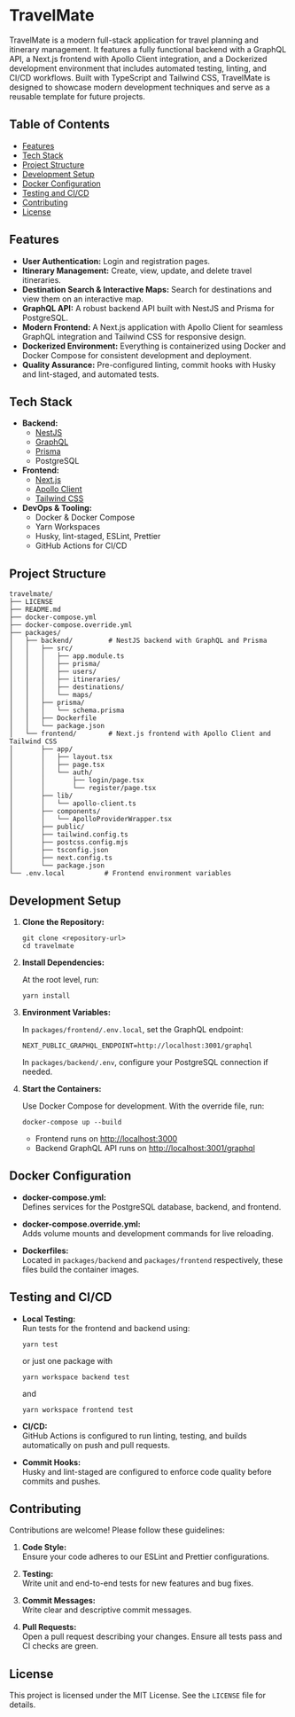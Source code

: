 # TravelMate

TravelMate is a modern full-stack application for travel planning and itinerary management. It features a fully functional backend with a GraphQL API, a Next.js frontend with Apollo Client integration, and a Dockerized development environment that includes automated testing, linting, and CI/CD workflows. Built with TypeScript and Tailwind CSS, TravelMate is designed to showcase modern development techniques and serve as a reusable template for future projects.

## Table of Contents

- [Features](```Features```)
- [Tech Stack](```Tech-Stack```)
- [Project Structure](```Project-Structure```)
- [Development Setup](```Development-Setup```)
- [Docker Configuration](```Docker-Configuration```)
- [Testing and CI/CD](```Testing-and-CICD```)
- [Contributing](```Contributing```)
- [License](```License```)

## Features

- **User Authentication:** Login and registration pages.
- **Itinerary Management:** Create, view, update, and delete travel itineraries.
- **Destination Search & Interactive Maps:** Search for destinations and view them on an interactive map.
- **GraphQL API:** A robust backend API built with NestJS and Prisma for PostgreSQL.
- **Modern Frontend:** A Next.js application with Apollo Client for seamless GraphQL integration and Tailwind CSS for responsive design.
- **Dockerized Environment:** Everything is containerized using Docker and Docker Compose for consistent development and deployment.
- **Quality Assurance:** Pre-configured linting, commit hooks with Husky and lint-staged, and automated tests.

## Tech Stack

- **Backend:**
  - [NestJS](https://nestjs.com/)
  - [GraphQL](https://graphql.org/)
  - [Prisma](https://www.prisma.io/)
  - PostgreSQL
- **Frontend:**
  - [Next.js](https://nextjs.org/)
  - [Apollo Client](https://www.apollographql.com/docs/react/)
  - [Tailwind CSS](https://tailwindcss.com/)
- **DevOps & Tooling:**
  - Docker & Docker Compose
  - Yarn Workspaces
  - Husky, lint-staged, ESLint, Prettier
  - GitHub Actions for CI/CD

## Project Structure

```
travelmate/
├── LICENSE
├── README.md
├── docker-compose.yml
├── docker-compose.override.yml
├── packages/
│   ├── backend/         # NestJS backend with GraphQL and Prisma
│   │   ├── src/
│   │   │   ├── app.module.ts
│   │   │   ├── prisma/
│   │   │   ├── users/
│   │   │   ├── itineraries/
│   │   │   ├── destinations/
│   │   │   └── maps/
│   │   ├── prisma/
│   │   │   └── schema.prisma
│   │   ├── Dockerfile
│   │   └── package.json
│   └── frontend/        # Next.js frontend with Apollo Client and Tailwind CSS
│       ├── app/
│       │   ├── layout.tsx
│       │   ├── page.tsx
│       │   └── auth/
│       │       ├── login/page.tsx
│       │       └── register/page.tsx
│       ├── lib/
│       │   └── apollo-client.ts
│       ├── components/
│       │   └── ApolloProviderWrapper.tsx
│       ├── public/
│       ├── tailwind.config.ts
│       ├── postcss.config.mjs
│       ├── tsconfig.json
│       ├── next.config.ts
│       └── package.json
└── .env.local          # Frontend environment variables
```

## Development Setup

1. **Clone the Repository:**

   ```
   git clone <repository-url>
   cd travelmate
   ```

2. **Install Dependencies:**

   At the root level, run:

   ```
   yarn install
   ```

3. **Environment Variables:**

   In ```packages/frontend/.env.local```, set the GraphQL endpoint:

   ```
   NEXT_PUBLIC_GRAPHQL_ENDPOINT=http://localhost:3001/graphql
   ```

   In ```packages/backend/.env```, configure your PostgreSQL connection if needed.

4. **Start the Containers:**

   Use Docker Compose for development. With the override file, run:

   ```
   docker-compose up --build
   ```

   - Frontend runs on [http://localhost:3000](http://localhost:3000)
   - Backend GraphQL API runs on [http://localhost:3001/graphql](http://localhost:3001/graphql)

## Docker Configuration

- **docker-compose.yml:**  
  Defines services for the PostgreSQL database, backend, and frontend.

- **docker-compose.override.yml:**  
  Adds volume mounts and development commands for live reloading.

- **Dockerfiles:**  
  Located in ```packages/backend``` and ```packages/frontend``` respectively, these files build the container images.

## Testing and CI/CD

- **Local Testing:**  
  Run tests for the frontend and backend using:

   ```
   yarn test
   ```

  or just one package with
  
  ```
  yarn workspace backend test
  ```

  and

  ```
  yarn workspace frontend test
  ```

- **CI/CD:**  
  GitHub Actions is configured to run linting, testing, and builds automatically on push and pull requests.

- **Commit Hooks:**  
  Husky and lint-staged are configured to enforce code quality before commits and pushes.

## Contributing

Contributions are welcome! Please follow these guidelines:

1. **Code Style:**  
   Ensure your code adheres to our ESLint and Prettier configurations.

2. **Testing:**  
   Write unit and end-to-end tests for new features and bug fixes.

3. **Commit Messages:**  
   Write clear and descriptive commit messages.

4. **Pull Requests:**  
   Open a pull request describing your changes. Ensure all tests pass and CI checks are green.

## License

This project is licensed under the MIT License. See the ```LICENSE``` file for details.
